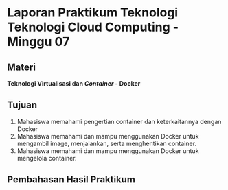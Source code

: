 # Laporan Praktikum Teknologi Teknologi Cloud Computing - Minggu 07

## Materi

**Teknologi Virtualisasi dan *Container* - Docker**

## Tujuan

1.  Mahasiswa memahami pengertian container dan keterkaitannya dengan Docker
2.  Mahasiswa memahami dan mampu menggunakan Docker untuk mengambil image, menjalankan, serta menghentikan container.
3.  Mahasiswa memahami dan mampu menggunakan Docker untuk mengelola container.

## Pembahasan Hasil Praktikum
